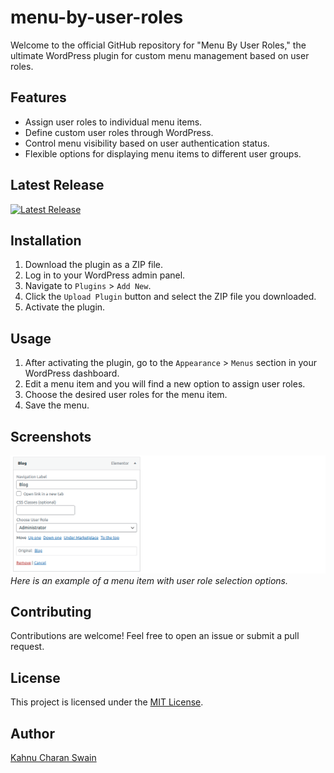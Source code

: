 # menu-by-user-roles

Welcome to the official GitHub repository for "Menu By User Roles," the ultimate WordPress plugin for custom menu management based on user roles.

## Features

- Assign user roles to individual menu items.
- Define custom user roles through WordPress.
- Control menu visibility based on user authentication status.
- Flexible options for displaying menu items to different user groups.

## Latest Release

[![Latest Release](https://img.shields.io/badge/release-v1.0.0-blue.svg)](https://github.com/kahnu044/menu-by-user-roles/releases/tag/v1.0.0)

## Installation

1. Download the plugin as a ZIP file.
2. Log in to your WordPress admin panel.
3. Navigate to `Plugins` > `Add New`.
4. Click the `Upload Plugin` button and select the ZIP file you downloaded.
5. Activate the plugin.

## Usage

1. After activating the plugin, go to the `Appearance` > `Menus` section in your WordPress dashboard.
2. Edit a menu item and you will find a new option to assign user roles.
3. Choose the desired user roles for the menu item.
4. Save the menu.

## Screenshots

![Screenshot 1](assets/screenshots/menu-by-user-roles-screenshot.png)
_*Here is an example of a menu item with user role selection options.*_

## Contributing

Contributions are welcome! Feel free to open an issue or submit a pull request.

## License

This project is licensed under the [MIT License](https://opensource.org/licenses/MIT).

## Author

[Kahnu Charan Swain](https://github.com/kahnu044)
